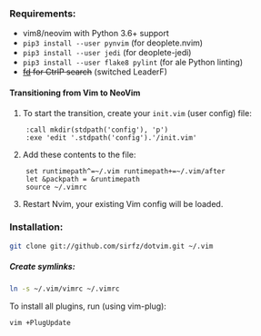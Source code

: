### Requirements:

* vim8/neovim with Python 3.6+ support
* `pip3 install --user pynvim` (for deoplete.nvim)
* `pip3 install --user jedi` (for deoplete-jedi)
* `pip3 install --user flake8 pylint` (for ale Python linting)
* ~~[fd](https://github.com/sharkdp/fd) for CtrlP search~~ (switched LeaderF)

#### Transitioning from Vim to NeoVim

1. To start the transition, create your `init.vim` (user config) file:

```vimscript
    :call mkdir(stdpath('config'), 'p')
    :exe 'edit '.stdpath('config').'/init.vim'
```

2. Add these contents to the file:

```vimscript
    set runtimepath^=~/.vim runtimepath+=~/.vim/after
    let &packpath = &runtimepath
    source ~/.vimrc
```

3. Restart Nvim, your existing Vim config will be loaded.

### Installation:

```sh
git clone git://github.com/sirfz/dotvim.git ~/.vim
```

##### Create symlinks:

```sh
ln -s ~/.vim/vimrc ~/.vimrc
```

To install all plugins, run (using vim-plug):

```sh
vim +PlugUpdate
```
